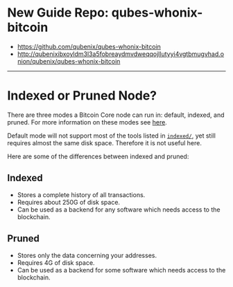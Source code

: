 # New Guide Repo: qubes-whonix-bitcoin

- https://github.com/qubenix/qubes-whonix-bitcoin
- http://qubenixibxoyldm3l3a5fobreaydmvdweqqojllutyyi4vgtbmugvhad.onion/qubenix/qubes-whonix-bitcoin

---

# Indexed or Pruned Node?
There are three modes a Bitcoin Core node can run in: default, indexed, and pruned. For more information on these modes see [here](https://bitcoin.stackexchange.com/questions/52889/bitcoin-core-txindex-vs-default-mode-vs-pruned-mode-in-depth/52894#52894).

Default mode will not support most of the tools listed in [`indexed/`](https://github.com/qubenix/guides/blob/master/qubes-r4/whonix-14/bitcoin/indexed/), yet still requires almost the same disk space. Therefore it is not useful here.

Here are some of the differences between indexed and pruned:
## Indexed
- Stores a complete history of all transactions.
- Requires about 250G of disk space.
- Can be used as a backend for any software which needs access to the blockchain.

## Pruned
- Stores only the data concerning your addresses.
- Requires 4G of disk space.
- Can be used as a backend for some software which needs access to the blockchain.



